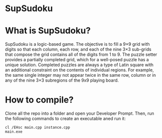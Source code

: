 # SupSudoku 

What is SupSudoku?
=============

SupSudoku	is	a	logic-based	game.	The	objective	is	to	fill	a	9×9	grid	with	digits	so	that	each	column,	each	row,	and	each	of	the	nine	3×3	sub-grids	that	compose	the	grid contains	all	of	the	digits	from	1	to	9. The	puzzle	setter	provides	a	partially	completed	grid,	which	for	a	well-posed	puzzle	has	a	unique	solution.	Completed	puzzles	are	always	a	type	of	Latin	square	with	an	additional	constraint	on	the	contents	of	individual	regions. For	example,	the	same	single	integer	may	not	appear	twice	in	the	same	row,	column	or	in	any	of	the	nine	3×3	subregions	of	the	9x9	playing	board.

How to compile?
===============

Clone all the repo into a folder and open your Developer Prompt.
Then, run the following commands to create an executable aned run it:
```DIGITAL Command Language
cl /EHsc main.cpp instance.cpp
main.exe
```

